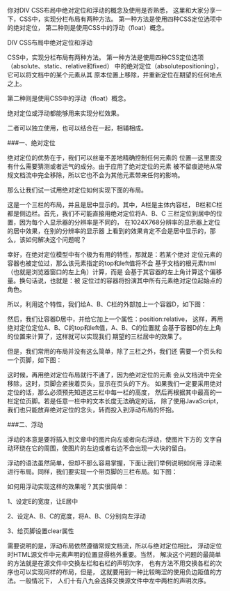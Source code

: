 你对DIV CSS布局中绝对定位和浮动的概念及使用是否熟悉，
这里和大家分享一下，CSS中，实现分栏布局有两种方法。
第一种方法是使用四种CSS定位选项中的绝对定位，
第二种则是使用CSS中的浮动（float）概念。

DIV CSS布局中绝对定位和浮动

CSS中，实现分栏布局有两种方法。
第一种方法是使用四种CSS定位选项（absolute、static、relative和fixed）
中的绝对定位（absolutepositioning），它可以将文档中的某个元素从其
原本位置上移除，并重新定位在期望的任何地点之上。

第二种则是使用CSS中的浮动（float）概念。

绝对定位或浮动都能够用来实现分栏效果。

二者可以独立使用，也可以结合在一起，相辅相成。

###一、绝对定位

绝对定位的优势在于，我们可以丝毫不差地精确控制任何元素的
位置—这里面没有什么需要猜测或者运气的成分。由于应用了绝对定位的元素
被不留痕迹地从常规文档流中完全移除，所以它也不会为其他元素带来任何的影响。

那么让我们试一试用绝对定位如何实现下面的布局。




这是一个三栏的布局，并且是居中显示的。其中，A栏是主体内容栏，
B栏和C栏都是侧边栏。首先，我们不可能直接用绝对定位将A、B、C
三栏定位到居中的位置，因为每个人显示器的分辨率是不同的，
在1024X768分辨率的显示器上定位的居中效果，在别的分辨率的显示器
上看到的效果肯定不会是居中显示的，那么，该如何解决这个问题呢？

幸好，在绝对定位模型中有个极为有用的特性，那就是：若某个绝对
定位元素的容器也被定位过，那么该元素指定的top和left值将不会
基于文档的根元素html（也就是浏览器窗口的左上角）计算，而是
会基于其容器的左上角计算这个偏移量。换句话说，也就是：被
定位过的容器将扮演其中所有元素绝对定位起始点的角色。

所以，利用这个特性，我们给A、B、C栏的外部加上一个容器D，如下图：



然后，我们让容器D居中，并给它加上一个属性：position:relative，
这样，再用绝对定位定位A、B、C的top和left值，A、B、C的位置就
会基于容器D的左上角的位置来计算了，这样就可以实现我们
期望的三栏居中的效果了。

但是，我们常用的布局并没有这么简单，除了三栏之外，我们还
需要一个页头和一个页脚，如下图：



这时候，再用绝对定位布局就行不通了，因为绝对定位的元素
会从文档流中完全移除，这时，页脚会紧挨着页头，显示在页头的下方。
如果我们一定要采用绝对定位的话，那么必须预先知道这三栏中每一栏的高度，
然后再根据其中最高的一栏定位页脚。若是任意一栏中的文本长度无法确定的话，
除了使用JavaScript，我们也只能放弃绝对定位的念头，转而投入到浮动布局的怀抱。


###二、浮动

浮动的本意是要将插入到文章中的图片向左或者向右浮动，使图片下方的
文字自动环绕在它的周围，使图片的左边或者右边不会出现一大块的留白。

浮动的语法虽然简单，但却不那么容易掌握，下面让我们举例说明如何用
浮动来进行布局。同样，我们要实现一个带页脚的三栏布局。如下图：




如何用浮动实现这样的效果呢？其实很简单：

1、设定E的宽度，让E居中

2、设定A、B、C的宽度，将A、B、C分别向左浮动

3、给页脚设置clear属性

需要说明的是，浮动布局依然遵循常规文档流，所以与绝对定位相比，
浮动定位时HTML源文件中元素声明的位置显得格外重要。当然，
解决这个问题的最简单的方法就是在源文件中交换左栏和右栏的声明次序，
也有方法不用交换各栏的次序也可以实现同样的布局，但是，
这就要用到一种比较晦涩的使用负边距值的方法。一般情况下，
人们十有八九会选择交换源文件中左中两栏的声明次序。